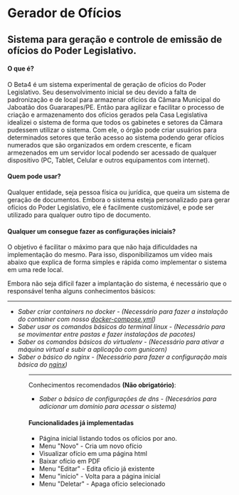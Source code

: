 <h1>Gerador de Ofícios</h1>

<h2>Sistema para geração e controle de emissão de ofícios do Poder Legislativo.</h2>

<h4>O que é?</h4>

<p>O Beta4 é um sistema experimental de geração de ofícios do Poder Legislativo. Seu desenvolvimento inicial se deu devido a falta de padronização e de local para armazenar ofícios da Câmara Municipal do Jaboatão dos Guararapes/PE. Então para agilizar e facilitar o processo de criação e armazenamento dos ofícios gerados pela Casa Legislativa idealizei o sistema de forma que todos os gabinetes e setores da Câmara pudessem utilizar o sistema. Com ele, o órgão pode criar usuários para determinados setores que terão acesso ao sistema podendo gerar ofícios numerados que são organizados em ordem crescente, e ficam armezenados em um servidor local podendo ser acessado de qualquer dispositivo (PC, Tablet, Celular e outros equipamentos com internet).</p>

<h4>Quem pode usar?</h4>

<p>Qualquer entidade, seja pessoa física ou jurídica, que queira um sistema de geração de documentos. Embora o sistema esteja personalizado para gerar ofícios do Poder Legislativo, ele é facilmente customizável, e pode ser utilizado para qualquer outro tipo de documento.</p>

<h4>Qualquer um consegue fazer as configurações iniciais?</h4>

<p>O objetivo é facilitar o máximo para que não haja dificuldades na implementação do mesmo. Para isso, disponibilizamos um vídeo mais abaixo que explica de forma simples e rápida como implementar o sistema em uma rede local.</p>

<p>Embora não seja difícil fazer a implantação do sistema, é necessário que o responsável tenha alguns conhecimentos básicos:</p>

<hr>

<ul>
<i><li>Saber criar containers no docker - (Necessário para fazer a instalação do container com nosso <a href="https://github.com/daniloarodrigues/oficio/blob/master/docker-compose.yml">docker-compose.yml</a>)</li>
<li>Saber usar os comandos básicos do terminal linux - (Necessário para se movimentar entre pastas e fazer instalaçãos de pacotes)</li>
<li>Saber os comandos básicos do virtualenv - (Necessário para ativar a máquina virtual e subir a aplicação com gunicorn)</li>
<li>Saber o básico do nginx - (Necessário para fazer a configuração mais básica do <a href="https://github.com/daniloarodrigues/oficio/blob/master/default.conf">nginx</a>)</li></i>
<ul>

<hr>

<p>Conhecimentos recomendados <b>(Não obrigatório)</b>:</p>

<ul>
<i><li>Saber o básico de configurações de dns - (Necesários para adicionar um domínio para acessar o sistema)</li></i>
</ul>

<h4>Funcionalidades já implementadas </h4>

<ul>
  <li>Página inicial listando todos os ofícios por ano.</li>
  <li>Menu "Novo" - Cria um novo ofício</li>
  <li>Visualizar ofício em uma página html</li>
  <li>Baixar ofício em PDF</li>
  <li>Menu "Editar" - Edita oficio já existente</li>
  <li>Menu "início" - Volta para a página inicial</li>
  <li>Menu "Deletar" - Apaga ofício selecionado</li>
</ul>